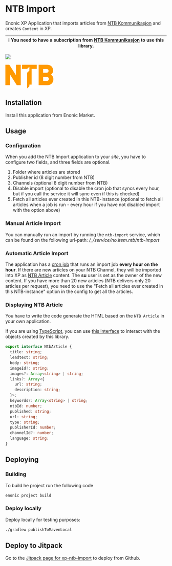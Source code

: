 # NTB Import

Enonic XP Application that imports articles from [NTB Kommunikasjon](https://kommunikasjon.ntb.no/) and creates `Content` in XP.

| :information_source: You need to have a subscription from [NTB Kommunikasjon](https://kommunikasjon.ntb.no/bli-kunde) to use this library. |
|------|

[![](https://jitpack.io/v/no.item/xp-ntb-import.svg)](https://jitpack.io/#no.item/xp-ntb-import)

<img src="https://github.com/ItemConsulting/xp-ntb-import/raw/main/docs/icon.svg?sanitize=true" width="150">

## Installation

Install this application from Enonic Market.

## Usage

### Configuration

When you add the NTB Import application to your *site*, you have to configure two fields, and three fields are optional.

1. Folder where articles are stored
2. Publisher id (8 digit number from NTB)
3. Channels (optional 8 digit number from NTB)
4. Disable import (optional to disable the cron job that syncs every hour, but if you call the service it will sync even if this is checked)
5. Fetch all articles ever created in this NTB-instance (optional to fetch all articles when a job is run - every hour if you have not disabled import with the option above)

### Manual Article Import

You can manually run an import by running the  `ntb-import` service, which can be found on the following url-path: 
*/_/service/no.item.ntb/ntb-import*

### Automatic Article Import

The application has a [cron job](./src/main/resources/main.ts) that runs an import job **every hour on the hour**. If there 
are new articles on your NTB Channel, they will be imported into XP as 
[NTB Article](./src/main/resources/site/content-types/ntb-article/ntb-article.xml) content. The  **su** user is set as 
the owner of the new content. If you have more than 20 new articles (NTB delivers only 20 articles per request), you need to use the 
"Fetch all articles ever created in this NTB-instance" option in the config to get all the articles.

### Displaying NTB Article

You have to write the code generate the HTML based on the `NTB Article` in your own application.

If you are using [TypeScript](https://github.com/ItemConsulting/enonic-types/), you can use 
[this interface](./src/main/resources/site/content-types/ntb-article/ntb-article.d.ts) to interact with the objects created by this library.

```typescript
export interface NtbArticle {
  title: string;
  leadtext: string;
  body: string;
  imageId?: string;
  images?: Array<string> | string;
  links?: Array<{
    url: string;
    description: string;
  }>;
  keywords?: Array<string> | string;
  ntbId: number;
  published: string;
  url: string;
  type: string;
  publisherId: number;
  channelId?: number;
  language: string;
}
```

## Deploying

### Building

To build he project run the following code

```bash
enonic project build
```

### Deploy locally

Deploy locally for testing purposes:

```bash
./gradlew publishToMavenLocal
```

## Deploy to Jitpack

Go to the [Jitpack page for xp-ntb-import](https://jitpack.io/#no.item/xp-ntb-import) to deploy from Github.
